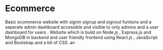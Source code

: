 # Ecommerce
Basic ecommerce website with signin signup and signout funtions and a seperate admin dashboard accessible and visible to only admins and a user dashboard for users . Website which is build on Node.js , Express.js and MongoDB in backend and user friendly frontend using React.js , JavaScript and Bootstrap and a bit of CSS .an 
